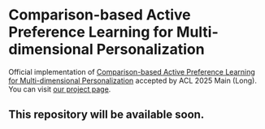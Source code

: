 # Comparison-based Active Preference Learning for Multi-dimensional Personalization
Official implementation of [Comparison-based Active Preference Learning for Multi-dimensional Personalization](https://arxiv.org/abs/2411.00524) accepted by ACL 2025 Main (Long). You can visit [our project page](https://minhyeonoh.github.io/research/AMPLe).

## This repository will be available soon.